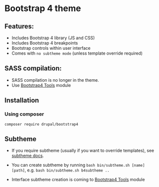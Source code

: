 # Bootstrap 4 theme

## Features:

* Includes Bootstrap 4 library (JS and CSS)
* Includes Bootstrap 4 breakpoints
* Bootstrap controls within user interface
* Comes with `no subtheme mode` (unless template override required)

## SASS compilation:

* SASS compilation is no longer in the theme.
* Use [Bootstrap4 Tools](https://www.drupal.org/project/bootstrap4_tools) module

## Installation

### Using composer

`composer require drupal/bootstrap4`

## Subtheme

* If you require subtheme (usually if you want to override templates), 
    see [subtheme docs](_SUBTHEME/README.md).

* You can create subtheme by running `bash bin/subtheme.sh [name] [path]`,
    e.g. `bash bin/subtheme.sh b4subtheme ..`

* Interface subtheme creation is coming to [Bootstrap4 Tools](https://www.drupal.org/project/bootstrap4_tools) module
